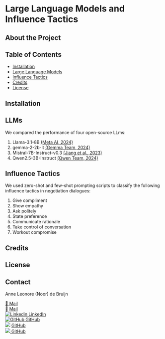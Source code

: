 # Large Language Models and Influence Tactics

## About the Project

## Table of Contents 

- [Installation](#installation)
- [Large Language Models](#LLMs)
- [Influence Tactics](#influence-tactics)
- [Credits](#credits)
- [License](#license)

## Installation

## LLMs
We compared the performance of four open-source LLms:
1. Llama-3.1-8B [(Meta AI, 2024)](https://huggingface.co/meta-llama/Llama-3.1-8B)
2. gemma-2-2b-it [(Gemma Team, 2024)](https://www.kaggle.com/m/3301)
3. Mistral-7B-Instruct-v0.3 [(Jiang et al., 2023)](https://arxiv.org/abs/2310.06825)
4. Qwen2.5-3B-Instruct [(Qwen Team, 2024)](https://qwenlm.github.io/blog/qwen2.5/)

## Influence Tactics
We used zero-shot and few-shot prompting scripts to classify the following influence tactics in negotiation dialogues:
1. Give compliment
2. Show empathy
3. Ask politely
4. State preference
5. Communicate rationale
6. Take control of conversation
7. Workout compromise

## Credits

## License


## Contact
Anne Leonore (Noor) de Bruijn
<br>

[<span style="text-decoration: none;">&#128231;</span> Mail](mailto:n.debruijn@mbs.edu)
<br>
<a href="mailto:n.debruijn@mbs.edu" style="text-decoration: none;"><span>&#128231;</span> <span style="text-decoration: underline;">Mail</span></a>
<br>
[![Linkedin](https://i.sstatic.net/gVE0j.png) LinkedIn](https://www.linkedin.com/anneleonore)
<br>
[![GitHub](https://i.sstatic.net/tskMh.png) GitHub](https://github.com/anneleonore)
<br>
<a href="https://github.com/anneleonore" style="text-decoration: none;"><img src="https://i.sstatic.net/tskMh.png"> <span style="text-decoration: underline;">GitHub</span></a>
<br>
<a href="https://github.com/anneleonore"><img src="https://i.sstatic.net/tskMh.png" style="text-decoration: underline;"> GitHub</a>
